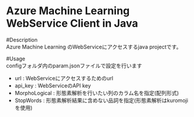 Azure Machine Learning WebService Client in Java
===============================================

#Description  
Azure Machine Learning のWebServiceにアクセスするjava projectです。  
  
#Usage  
configフォルダ内のparam.jsonファイルで設定を行います  
* url : WebServiceにアクセスするためのurl  
* api_key : WebServiceのAPI key  
* MorphoLogical : 形態素解析を行いたい列のカラム名を指定(配列形式)  
* StopWords : 形態素解析結果に含めない品詞を指定(形態素解析はkuromojiを使用)  
